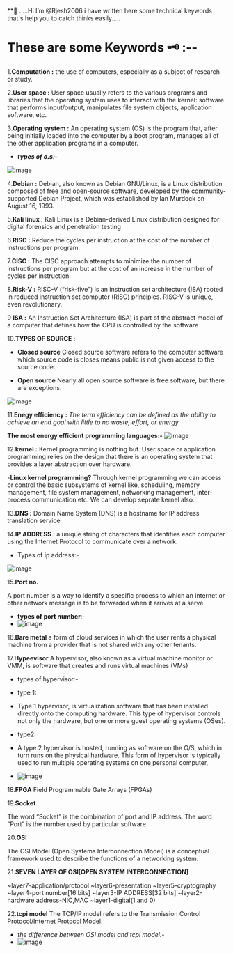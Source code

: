  **👋 .....Hi I’m @Rjesh2006 
 i have written here some technical 
 keywords that's help you to 
 catch thinks easily.....
 

                   
 # These are some Keywords 🗝️ :-- # 
 1.**Computation :**
 the use of computers, especially as a  subject of research or study.
 



2.**User space :**
User space usually refers to the various programs and libraries that the operating system uses to interact with the kernel: software that performs input/output, manipulates file system objects, application software, etc.



3.**Operating system :**
   An operating system (OS) is the program that, after being initially loaded into the computer by a boot program, manages all of the other application programs in a computer.
  
  - ***types of o.s:-***
   
   ![image](https://github.com/Rjesh2006/Rjesh2006/assets/143868643/972d8ad9-b673-41d9-a771-dcb09b7b9141)



4.**Debian :**
Debian, also known as Debian GNU/Linux, is a Linux distribution composed of free and open-source software, developed by the community-supported Debian Project, which was established by Ian Murdock on August 16, 1993.



5.**Kali linux :**
Kali Linux is a Debian-derived Linux distribution designed for digital forensics and penetration testing



6.**RISC :**
Reduce the cycles per instruction at the cost of the number of instructions per program. 



7.**CISC :**
The CISC approach attempts to minimize the number of instructions per program but at the cost of an increase in the number of cycles per instruction. 



8.**Risk-V :**
RISC-V (“risk-five”) is an instruction set architecture (ISA) rooted in reduced instruction set computer (RISC) principles. RISC-V is unique, even revolutionary.



9 **ISA :**
An Instruction Set Architecture (ISA) is part of the abstract model of a computer that defines how the CPU is controlled by the software


10.**TYPES  OF SOURCE :**
 
   - **Closed source**
Closed source software refers to the computer software which source code is closes means public is not given access to the source code.
 
   - **Open source**
Nearly all open source software is free software, but there are exceptions.

![image](https://github.com/Rjesh2006/Rjesh2006/assets/143868643/c0474abb-170e-42d5-9fce-4646dd8d70e0)



11.**Enegy efficiency :**
*The term efficiency can be defined as the ability to achieve an end goal with little to no waste, effort, or energy*

**The most energy efficient programming languages:-**
![image](https://github.com/Rjesh2006/Rjesh2006/assets/143868643/623a6ba5-d4ad-4fde-b7af-14237db569c7)



12.**kernel :**
Kernel programming is nothing but. User space or application programming relies on the design that there is an operating system that provides a layer abstraction over hardware. 

   -**Linux kernel programming?**
Through kernel programming we can access or control the basic subsystems of kernel like, scheduling, memory management, file system management, networking management, inter-process communication etc. We can develop seprate kernel also.



13.**DNS :**
Domain Name System (DNS) is a hostname for IP address translation service



14.**IP ADDRESS :**
a unique string of characters that identifies each computer using the Internet Protocol to communicate over a network.
  - Types of ip address:-
    
![image](https://github.com/Rjesh2006/Rjesh2006/assets/143868643/06f80528-d423-4f3e-94fc-866e117d97ce)


15.**Port no.**

A port number is a way to identify a specific process to which an internet or other network message is to be forwarded when it arrives at a serve

 - **types of port number**:-
 - ![image](https://github.com/Rjesh2006/Rjesh2006/assets/143868643/14460172-73a0-475e-bf0a-f435daa424dd)

16.**Bare metal**
a form of cloud services in which the user rents a physical machine from a provider that is not shared with any other tenants.



17.**Hypeevisor**
A hypervisor, also known as a virtual machine monitor or VMM, is software that creates and runs virtual machines (VMs)

  - types of hypervisor:-
  - type 1:
  
  -   Type 1 hypervisor, is virtualization software that has been installed directly onto the computing hardware. This type of hypervisor controls not only the hardware, but one or more guest operating systems (OSes).

   
  - type2:
    
  - A type 2 hypervisor is hosted, running as software on the O/S, which in turn runs on the physical hardware. This form of hypervisor is typically used to run multiple operating systems on one personal computer,
- ![image](https://github.com/Rjesh2006/Rjesh2006/assets/143868643/b7e0b1a7-43bb-4732-bddd-cced26dc696d)

    
  
18.**FPGA**
Field Programmable Gate Arrays (FPGAs) 



19.**Socket**

The word “Socket” is the combination of port and IP address. The word “Port” is the number used by particular software.



20.**OSI**

The OSI Model (Open Systems Interconnection Model) is a conceptual framework used to describe the functions of a networking system.



21.**SEVEN LAYER OF OSI[OPEN SYSTEM INTERCONNECTION]**


~layer7-application/protocol
~layer6-presentation
~layer5-cryptography
~layer4-port number[16 bits]
~layer3-IP ADDRESS[32 bits]
~layer2-hardware address-NIC,MAC
~layer1-digital(1 and 0)



22.**tcpi model**
The TCP/IP model refers to the Transmission Control Protocol/Internet Protocol Model. 

- *the difference between OSI model and tcpi model:-*
- ![image](https://github.com/Rjesh2006/Rjesh2006/assets/143868643/a911424f-c454-482f-ab3a-1168d006a371)














 


 
 
  


